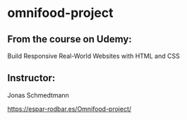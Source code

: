 # omnifood-project

## From the course on Udemy:
Build Responsive Real-World Websites with HTML and CSS

## Instructor:
Jonas Schmedtmann

https://espar-rodbar.es/Omnifood-project/
